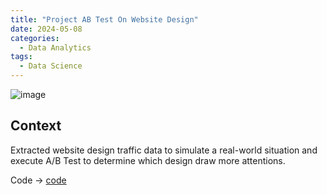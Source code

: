 ```yaml
---
title: "Project AB Test On Website Design"
date: 2024-05-08
categories:
  - Data Analytics
tags:
  - Data Science
---
```


![image](https://github.com/user-attachments/assets/895556b0-a61d-4f4a-9ead-e14c27f37ccf)

## Context

Extracted website design traffic data to simulate a real-world situation and execute A/B Test to determine which design draw more attentions.

Code -> [code](https://github.com/weibb123/ab_test_web_design/tree/main)


